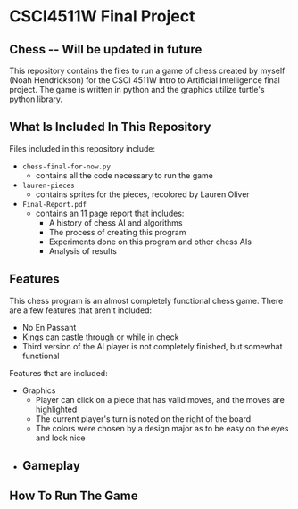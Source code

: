 # CSCI4511W Final Project

## Chess -- Will be updated in future

This repository contains the files to run a game of chess created by myself (Noah Hendrickson) for the CSCI 4511W Intro to Artificial Intelligence final project. The game is written in python and the graphics utilize turtle's python library. 

## What Is Included In This Repository

Files included in this repository include:

- `chess-final-for-now.py`
  - contains all the code necessary to run the game
- `lauren-pieces`
  - contains sprites for the pieces, recolored by Lauren Oliver
- `Final-Report.pdf`
  - contains an 11 page report that includes:
    - A history of chess AI and algorithms
    - The process of creating this program
    - Experiments done on this program and other chess AIs
    - Analysis of results

## Features

This chess program is an almost completely functional chess game. There are a few features that aren't included:

- No En Passant
- Kings can castle through or while in check
- Third version of the AI player is not completely finished, but somewhat functional

Features that are included:

- Graphics
  - Player can click on a piece that has valid moves, and the moves are highlighted
  - The current player's turn is noted on the right of the board
  - The colors were chosen by a design major as to be easy on the eyes and look nice
- Gameplay
  - 

## How To Run The Game
